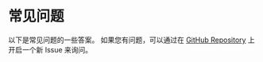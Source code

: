 # 常见问题

以下是常见问题的一些答案。 如果您有问题，可以通过在 [GitHub Repository](https://github.com/wordway/wordway-app/) 上开启一个新 Issue 来询问。

